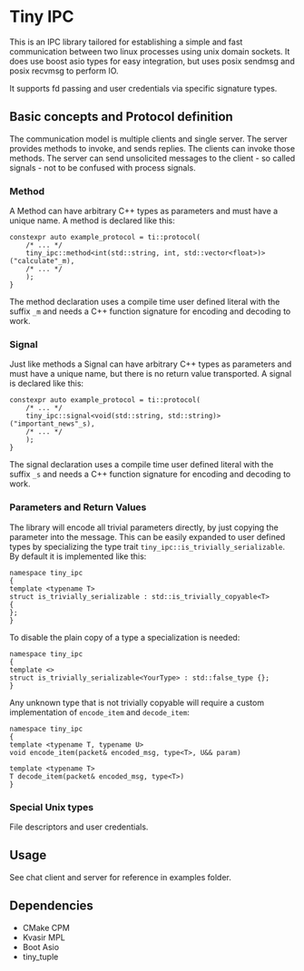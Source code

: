 # Tiny IPC

This is an IPC library tailored for establishing a simple and fast communication
between two linux processes using unix domain sockets. It does use boost asio types
for easy integration, but uses posix sendmsg and posix recvmsg to perform IO.

It supports fd passing and user credentials via specific signature types.

## Basic concepts and Protocol definition

The communication model is multiple clients and single server. The server provides
methods to invoke, and sends replies. The clients can invoke those methods. The server
can send unsolicited messages to the client - so called signals - not to be confused
with process signals. 

### Method

A Method can have arbitrary C++ types as parameters and must have a unique name. 
A method is declared like this:

```
constexpr auto example_protocol = ti::protocol( 
    /* ... */
    tiny_ipc::method<int(std::string, int, std::vector<float>)>("calculate"_m),   
    /* ... */
    );
}
```

The method declaration uses a compile time user defined literal with the suffix `_m`
and needs a C++ function signature for encoding and decoding to work.


### Signal

Just like methods a Signal can have arbitrary C++ types as parameters and must have 
a unique name, but there is no return value transported.
A signal is declared like this:

```
constexpr auto example_protocol = ti::protocol( 
    /* ... */
    tiny_ipc::signal<void(std::string, std::string)>("important_news"_s),
    /* ... */
    );
}
```

The signal declaration uses a compile time user defined literal with the suffix `_s`
and needs a C++ function signature for encoding and decoding to work.

### Parameters and Return Values

The library will encode all trivial parameters directly, by just copying the parameter
into the message. This can be easily expanded to user defined types by specializing the
type trait `tiny_ipc::is_trivially_serializable`. 
By default it is implemented like this:
```
namespace tiny_ipc
{
template <typename T>
struct is_trivially_serializable : std::is_trivially_copyable<T>
{
};
}
```
To disable the plain copy of a type a specialization is needed: 
```
namespace tiny_ipc
{
template <>
struct is_trivially_serializable<YourType> : std::false_type {};
}
```
Any unknown type that is not trivially copyable will require a custom implementation 
of `encode_item` and `decode_item`:

```
namespace tiny_ipc
{
template <typename T, typename U>
void encode_item(packet& encoded_msg, type<T>, U&& param)

template <typename T>
T decode_item(packet& encoded_msg, type<T>)
}
```

### Special Unix types

File descriptors and user credentials.

## Usage

See chat client and server for reference in examples folder.

## Dependencies

* CMake CPM
* Kvasir MPL
* Boot Asio
* tiny\_tuple
